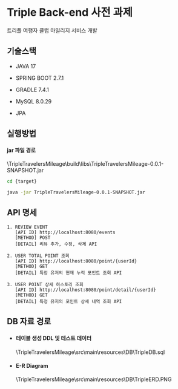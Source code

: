 # Triple Back-end 사전 과제

트리플 여행자 클럽 마일리지 서비스 개발

## 기술스택
* JAVA 17

* SPRING BOOT 2.7.1

* GRADLE 7.4.1

* MySQL 8.0.29

* JPA


## 실행방법

#### **jar 파일 경로**

\TripleTravelersMileage\build\libs\TripleTravelersMileage-0.0.1-SNAPSHOT.jar

```bash
cd {target}

java -jar TripleTravelersMileage-0.0.1-SNAPSHOT.jar
```

## API 명세

```text
1. REVIEW EVENT
   [API ID] http://localhost:8080/events
   [METHOD] POST
   [DETAIL] 리뷰 추가, 수정, 삭제 API

2. USER TOTAL POINT 조회
   [API ID] http://localhost:8080/point/{userId}
   [METHOD] GET
   [DETAIL] 특정 유저의 현재 누적 포인트 조회 API

3. USER POINT 상세 히스토리 조회
   [API ID] http://localhost:8080/point/detail/{userId}
   [METHOD] GET
   [DETAIL] 특정 유저의 포인트 상세 내역 조회 API
```

## DB 자료 경로
* #### 테이블 생성 DDL 및 테스트 데이터

    \TripleTravelersMileage\src\main\resources\DB\TripleDB.sql

* #### E-R Diagram

    \TripleTravelersMileage\src\main\resources\DB\TripleERD.PNG
